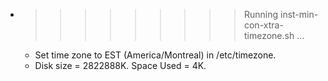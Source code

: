 * >>>>>>>>> Running inst-min-con-xtra-timezone.sh ...
  * Set time zone to EST (America/Montreal) in /etc/timezone.
  * Disk size = 2822888K. Space Used = 4K.
